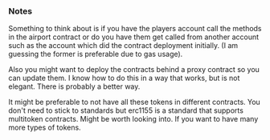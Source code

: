 ### Notes

Something to think about is if you have the players account call the methods in the airport contract or do you have them get called from another account such as the account which did the contract deployment initially. (I am guessing the former is preferable due to gas usage).

Also you might want to deploy the contracts behind a proxy contract so you can update them. I know how to do this in a way that works, but is not elegant. There is probably a better way.

It might be preferable to not have all these tokens in different contracts. You don't need to stick to standards but erc1155 is a standard that supports multitoken contracts. Might be worth looking into. If you want to have many more types of tokens.